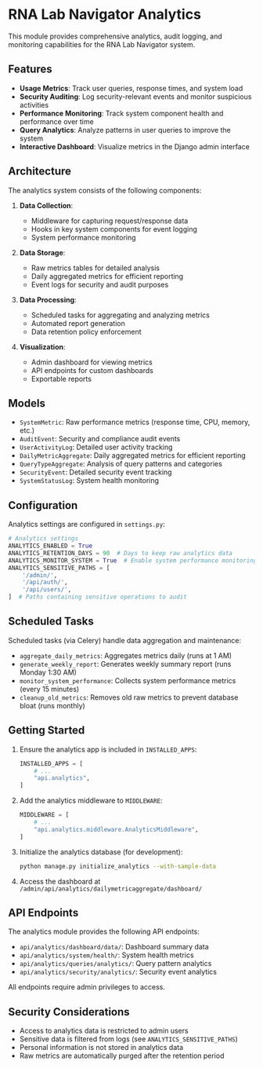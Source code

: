 # RNA Lab Navigator Analytics

This module provides comprehensive analytics, audit logging, and monitoring capabilities for the RNA Lab Navigator system.

## Features

- **Usage Metrics**: Track user queries, response times, and system load
- **Security Auditing**: Log security-relevant events and monitor suspicious activities
- **Performance Monitoring**: Track system component health and performance over time
- **Query Analytics**: Analyze patterns in user queries to improve the system
- **Interactive Dashboard**: Visualize metrics in the Django admin interface

## Architecture

The analytics system consists of the following components:

1. **Data Collection**:
   - Middleware for capturing request/response data
   - Hooks in key system components for event logging
   - System performance monitoring

2. **Data Storage**:
   - Raw metrics tables for detailed analysis
   - Daily aggregated metrics for efficient reporting
   - Event logs for security and audit purposes

3. **Data Processing**:
   - Scheduled tasks for aggregating and analyzing metrics
   - Automated report generation
   - Data retention policy enforcement

4. **Visualization**:
   - Admin dashboard for viewing metrics
   - API endpoints for custom dashboards
   - Exportable reports

## Models

- `SystemMetric`: Raw performance metrics (response time, CPU, memory, etc.)
- `AuditEvent`: Security and compliance audit events
- `UserActivityLog`: Detailed user activity tracking
- `DailyMetricAggregate`: Daily aggregated metrics for efficient reporting
- `QueryTypeAggregate`: Analysis of query patterns and categories
- `SecurityEvent`: Detailed security event tracking
- `SystemStatusLog`: System health monitoring

## Configuration

Analytics settings are configured in `settings.py`:

```python
# Analytics settings
ANALYTICS_ENABLED = True
ANALYTICS_RETENTION_DAYS = 90  # Days to keep raw analytics data
ANALYTICS_MONITOR_SYSTEM = True  # Enable system performance monitoring
ANALYTICS_SENSITIVE_PATHS = [
    '/admin/',
    '/api/auth/',
    '/api/users/',
]  # Paths containing sensitive operations to audit
```

## Scheduled Tasks

Scheduled tasks (via Celery) handle data aggregation and maintenance:

- `aggregate_daily_metrics`: Aggregates metrics daily (runs at 1 AM)
- `generate_weekly_report`: Generates weekly summary report (runs Monday 1:30 AM)
- `monitor_system_performance`: Collects system performance metrics (every 15 minutes)
- `cleanup_old_metrics`: Removes old raw metrics to prevent database bloat (runs monthly)

## Getting Started

1. Ensure the analytics app is included in `INSTALLED_APPS`:
   ```python
   INSTALLED_APPS = [
       # ...
       "api.analytics",
   ]
   ```

2. Add the analytics middleware to `MIDDLEWARE`:
   ```python
   MIDDLEWARE = [
       # ...
       "api.analytics.middleware.AnalyticsMiddleware",
   ]
   ```

3. Initialize the analytics database (for development):
   ```bash
   python manage.py initialize_analytics --with-sample-data
   ```

4. Access the dashboard at `/admin/api/analytics/dailymetricaggregate/dashboard/`

## API Endpoints

The analytics module provides the following API endpoints:

- `api/analytics/dashboard/data/`: Dashboard summary data
- `api/analytics/system/health/`: System health metrics
- `api/analytics/queries/analytics/`: Query pattern analytics
- `api/analytics/security/analytics/`: Security event analytics

All endpoints require admin privileges to access.

## Security Considerations

- Access to analytics data is restricted to admin users
- Sensitive data is filtered from logs (see `ANALYTICS_SENSITIVE_PATHS`)
- Personal information is not stored in analytics data
- Raw metrics are automatically purged after the retention period